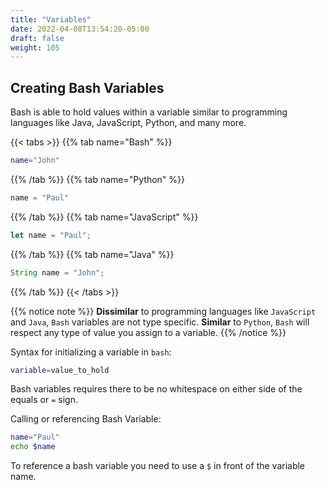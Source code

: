 ```yaml
---
title: "Variables"
date: 2022-04-08T13:54:20-05:00
draft: false
weight: 105
---
```


## Creating Bash Variables

Bash is able to hold values within a variable similar to programming languages like Java, JavaScript, Python, and many more.

{{< tabs >}}
{{% tab name="Bash" %}}
```Bash
name="John"
```
{{% /tab %}}
{{% tab name="Python" %}}
```python
name = "Paul"
```
{{% /tab %}}
{{% tab name="JavaScript" %}}
```js
let name = "Paul";
```
{{% /tab %}}
{{% tab name="Java" %}}
```java
String name = "John";
```
{{% /tab %}}
{{< /tabs >}}

{{% notice note %}}
**Dissimilar** to programming languages like `JavaScript` and `Java`, `Bash` variables are not type specific. **Similar** to `Python`, `Bash` will respect any type of value you assign to a variable.
{{% /notice %}}

Syntax for initializing a variable in `bash`:

```bash
variable=value_to_hold
```
Bash variables requires there to be no whitespace on either side of the equals or `=` sign.

Calling or referencing Bash Variable:

```bash
name="Paul"
echo $name
```

To reference a bash variable you need to use a `$` in front of the variable name.
